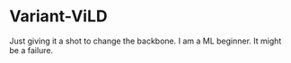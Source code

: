 # Variant-ViLD
Just giving it a shot to change the backbone. I am a ML beginner. It might be a failure.
